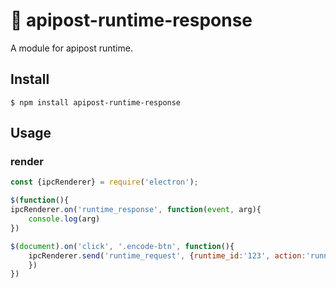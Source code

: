 # 🚀 apipost-runtime-response
A module for apipost runtime.
## Install

```
$ npm install apipost-runtime-response
```

##  Usage
### render
```javascript
const {ipcRenderer} = require('electron');

$(function(){
ipcRenderer.on('runtime_response', function(event, arg){
    console.log(arg)
})

$(document).on('click', '.encode-btn', function(){
    ipcRenderer.send('runtime_request', {runtime_id:'123', action:'runner', chunk:_data});
    })
})
```
